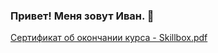 ### Привет! Меня зовут Иван. 👋
[Сертификат об окончании курса - Skillbox.pdf](https://github.com/IvanAnokhin/IvanAnokhin/files/11407872/-.Skillbox.pdf)

<!--
**IvanAnokhin/IvanAnokhin** is a ✨ _special_ ✨ repository because its `README.md` (this file) appears on your GitHub profile.

Here are some ideas to get you started:

- 🔭 I’m currently working on ...
- 🌱 I’m currently learning ...
- 👯 I’m looking to collaborate on ...
- 🤔 I’m looking for help with ...
- 💬 Ask me about ...
- 📫 How to reach me: ...
- 😄 Pronouns: ...
- ⚡ Fun fact: ...
-->
